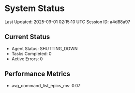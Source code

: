 # System Status

Last Updated: 2025-09-01 02:15:10 UTC
Session ID: a4d88a97

## Current Status
- Agent Status: SHUTTING_DOWN
- Tasks Completed: 0
- Active Errors: 0

## Performance Metrics
- avg_command_list_epics_ms: 0.07
